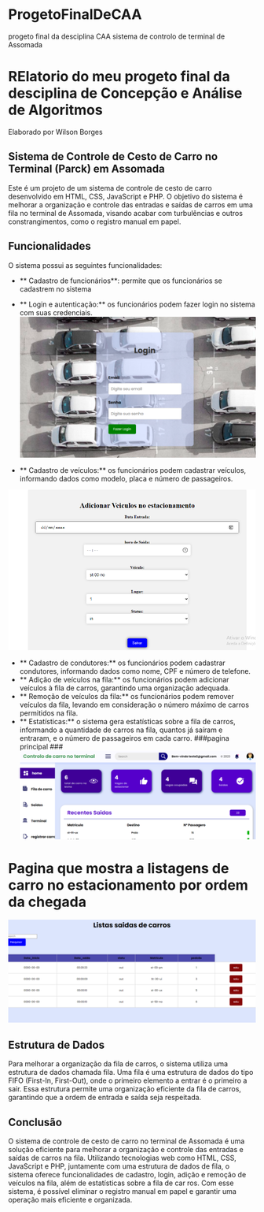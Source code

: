 # ProgetoFinalDeCAA
 progeto final da desciplina CAA sistema de controlo de terminal de Assomada 

 # RElatorio do meu progeto final da desciplina de Concepção e Análise de Algoritmos

Elaborado por Wilson Borges
## Sistema de Controle de Cesto de Carro no Terminal (Parck) em Assomada
Este é um projeto de um sistema de controle de cesto de carro desenvolvido em HTML, CSS, JavaScript e PHP. O objetivo do sistema é melhorar a organização e controle das entradas e saídas de carros em uma fila no terminal de Assomada, visando acabar com turbulências e outros constrangimentos, como o registro manual em papel.


## Funcionalidades ##
O sistema possui as seguintes funcionalidades:
- ** Cadastro de funcionários**: permite que os funcionários se cadastrem no sistema
 
- ** Login e autenticação:** os funcionários podem fazer login no sistema com suas credenciais.
![login](https://github.com/juniorwilsonborge/ProgetoFinalDeCAA/blob/main/login.png)

- ** Cadastro de veículos:** os funcionários podem cadastrar veículos, informando dados como modelo, placa e número de passageiros.

 ![pagina fazer filas](https://github.com/juniorwilsonborge/ProgetoFinalDeCAA/blob/main/estacionamento.png)
- ** Cadastro de condutores:** os funcionários podem cadastrar condutores, informando dados como nome, CPF e número de telefone.
- ** Adição de veículos na fila:** os funcionários podem adicionar veículos à fila de carros, garantindo uma organização adequada.
- ** Remoção de veículos da fila:** os funcionários podem remover veículos da fila, levando em consideração o número máximo de carros permitidos na fila.
- ** Estatísticas:** o sistema gera estatísticas sobre a fila de carros, informando a quantidade de carros na fila, quantos já saíram e entraram, e o número de passageiros em cada carro.
  ###pagina principal ###
  ![pagina principal](https://github.com/juniorwilsonborge/ProgetoFinalDeCAA/blob/main/index.png)

# Pagina que mostra a listagens de carro no estacionamento por ordem da chegada
![pagina principal](https://github.com/juniorwilsonborge/ProgetoFinalDeCAA/blob/main/listaCarro.png)

  

## Estrutura de Dados ##
Para melhorar a organização da fila de carros, o sistema utiliza uma estrutura de dados chamada fila. Uma fila é uma estrutura de dados do tipo FIFO (First-In, First-Out), onde o primeiro elemento a entrar é o primeiro a sair. Essa estrutura permite uma organização eficiente da fila de carros, garantindo que a ordem de entrada e saída seja respeitada.

## Conclusão ##
O sistema de controle de cesto de carro no terminal de Assomada é uma solução eficiente para melhorar a organização e controle das entradas e saídas de carros na fila. Utilizando tecnologias web como HTML, CSS, JavaScript e PHP, juntamente com uma estrutura de dados de fila, o sistema oferece funcionalidades de cadastro, login, adição e remoção de veículos na fila, além de estatísticas sobre a fila de car ros. Com esse sistema, é possível eliminar o registro manual em papel e garantir uma operação mais eficiente e organizada.
